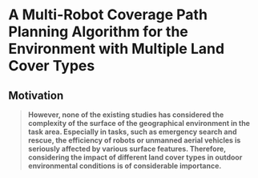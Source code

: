 # A Multi-Robot Coverage Path Planning Algorithm for the Environment with Multiple Land Cover Types
## Motivation
> **However, none of the existing studies has considered the complexity of the surface of the geographical environment in the task area. Especially in tasks, such as emergency search and rescue, the efficiency of robots or unmanned aerial vehicles is seriously affected by various surface features. Therefore, considering the impact of different land cover types in outdoor environmental conditions is of considerable importance.**